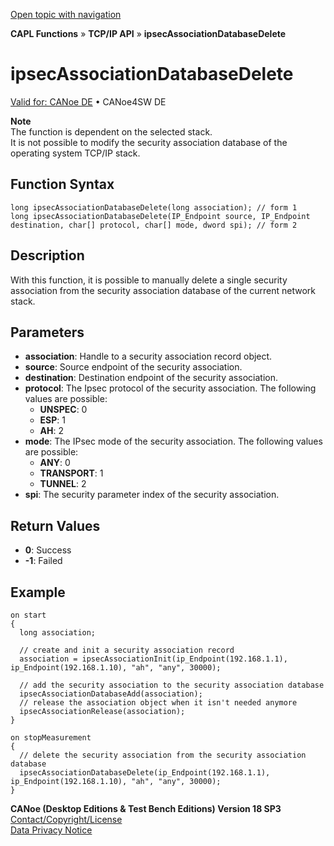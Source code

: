 [Open topic with navigation](../../../../../CANoeDEFamily.htm#Topics/CAPLFunctions/TCPIPAPI/Functions/CAPLfunctionIpsecAssociationDatabaseDelete.md)

**CAPL Functions** » **TCP/IP API** » **ipsecAssociationDatabaseDelete**

# ipsecAssociationDatabaseDelete

[Valid for: CANoe DE](../../../Shared/FeatureAvailability.md) • CANoe4SW DE

**Note**  
The function is dependent on the selected stack.  
It is not possible to modify the security association database of the operating system TCP/IP stack.

## Function Syntax

```plaintext
long ipsecAssociationDatabaseDelete(long association); // form 1
long ipsecAssociationDatabaseDelete(IP_Endpoint source, IP_Endpoint destination, char[] protocol, char[] mode, dword spi); // form 2
```

## Description

With this function, it is possible to manually delete a single security association from the security association database of the current network stack.

## Parameters

- **association**: Handle to a security association record object.
- **source**: Source endpoint of the security association.
- **destination**: Destination endpoint of the security association.
- **protocol**: The Ipsec protocol of the security association. The following values are possible:
  - **UNSPEC**: 0
  - **ESP**: 1
  - **AH**: 2
- **mode**: The IPsec mode of the security association. The following values are possible:
  - **ANY**: 0
  - **TRANSPORT**: 1
  - **TUNNEL**: 2
- **spi**: The security parameter index of the security association.

## Return Values

- **0**: Success
- **-1**: Failed

## Example

```plaintext
on start
{
  long association;

  // create and init a security association record
  association = ipsecAssociationInit(ip_Endpoint(192.168.1.1), ip_Endpoint(192.168.1.10), "ah", "any", 30000);

  // add the security association to the security association database
  ipsecAssociationDatabaseAdd(association);
  // release the association object when it isn't needed anymore
  ipsecAssociationRelease(association);
}

on stopMeasurement
{
  // delete the security association from the security association database
  ipsecAssociationDatabaseDelete(ip_Endpoint(192.168.1.1), ip_Endpoint(192.168.1.10), "ah", "any", 30000);
}
```

**CANoe (Desktop Editions & Test Bench Editions) Version 18 SP3**  
[Contact/Copyright/License](../../../Shared/ContactCopyrightLicense.md)  
[Data Privacy Notice](https://www.vector.com/int/en/company/get-info/privacy-policy/)
